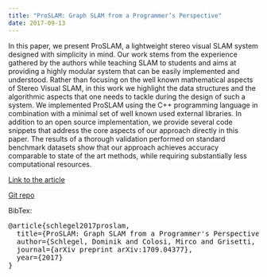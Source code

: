 ```yaml
---
title: "ProSLAM: Graph SLAM from a Programmer’s Perspective"
date: 2017-09-13
---
```


In this paper, we present ProSLAM, a lightweight stereo visual SLAM system designed with simplicity in mind. Our work stems from the experience gathered by the authors while teaching SLAM to students and aims at providing a highly modular system that can be easily implemented and understood. Rather than focusing on the well known mathematical aspects of Stereo Visual SLAM, in this work we highlight the data structures and the algorithmic aspects that one needs to tackle during the design of such a system. We implemented ProSLAM using the C++ programming language in combination with a minimal set of well known used external libraries. In addition to an open source implementation, we provide several code snippets that address the core aspects of our approach directly in this paper. The results of a thorough validation performed on standard benchmark datasets show that our approach achieves accuracy comparable to state of the art methods, while requiring substantially less computational resources.

[Link to the article](https://arxiv.org/abs/1709.04377)

[Git repo](https://gitlab.com/srrg-software/srrg_proslam)

BibTex:

<pre>
@article{schlegel2017proslam,
  title={ProSLAM: Graph SLAM from a Programmer's Perspective},
  author={Schlegel, Dominik and Colosi, Mirco and Grisetti, Giorgio},
  journal={arXiv preprint arXiv:1709.04377},
  year={2017}
}
</pre>
